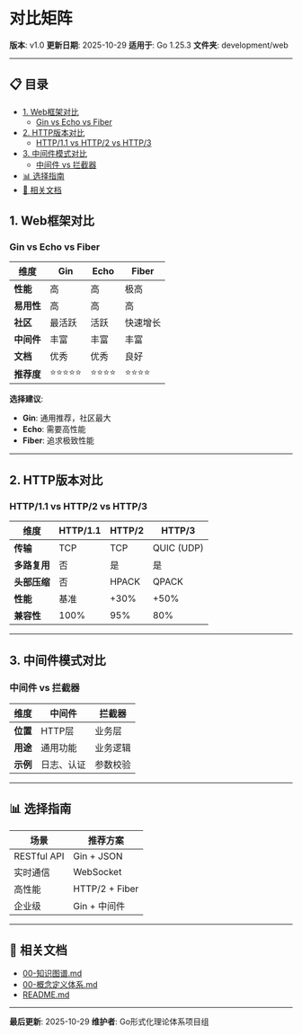 # 对比矩阵

**版本**: v1.0
**更新日期**: 2025-10-29
**适用于**: Go 1.25.3
**文件夹**: development/web

---

## 📋 目录

- [1. Web框架对比](#1-web框架对比)
  - [Gin vs Echo vs Fiber](#gin-vs-echo-vs-fiber)
- [2. HTTP版本对比](#2-http版本对比)
  - [HTTP/1.1 vs HTTP/2 vs HTTP/3](#http1-1-vs-http2-vs-http3)
- [3. 中间件模式对比](#3-中间件模式对比)
  - [中间件 vs 拦截器](#中间件-vs-拦截器)
- [📊 选择指南](#选择指南)
- [🔗 相关文档](#相关文档)

## 1. Web框架对比

### Gin vs Echo vs Fiber

| 维度 | Gin | Echo | Fiber |
|------|-----|------|-------|
| **性能** | 高 | 高 | 极高 |
| **易用性** | 高 | 高 | 高 |
| **社区** | 最活跃 | 活跃 | 快速增长 |
| **中间件** | 丰富 | 丰富 | 丰富 |
| **文档** | 优秀 | 优秀 | 良好 |
| **推荐度** | ⭐⭐⭐⭐⭐ | ⭐⭐⭐⭐ | ⭐⭐⭐⭐ |

**选择建议**:
- **Gin**: 通用推荐，社区最大
- **Echo**: 需要高性能
- **Fiber**: 追求极致性能

---

## 2. HTTP版本对比

### HTTP/1.1 vs HTTP/2 vs HTTP/3

| 维度 | HTTP/1.1 | HTTP/2 | HTTP/3 |
|------|---------|--------|--------|
| **传输** | TCP | TCP | QUIC (UDP) |
| **多路复用** | 否 | 是 | 是 |
| **头部压缩** | 否 | HPACK | QPACK |
| **性能** | 基准 | +30% | +50% |
| **兼容性** | 100% | 95% | 80% |

---

## 3. 中间件模式对比

### 中间件 vs 拦截器

| 维度 | 中间件 | 拦截器 |
|------|-------|--------|
| **位置** | HTTP层 | 业务层 |
| **用途** | 通用功能 | 业务逻辑 |
| **示例** | 日志、认证 | 参数校验 |

---

## 📊 选择指南

| 场景 | 推荐方案 |
|------|---------|
| RESTful API | Gin + JSON |
| 实时通信 | WebSocket |
| 高性能 | HTTP/2 + Fiber |
| 企业级 | Gin + 中间件 |

---

## 🔗 相关文档

- [00-知识图谱.md](./00-知识图谱.md)
- [00-概念定义体系.md](./00-概念定义体系.md)
- [README.md](./README.md)

---

**最后更新**: 2025-10-29
**维护者**: Go形式化理论体系项目组


